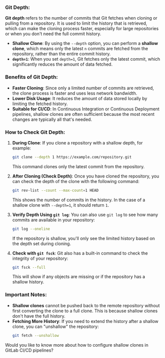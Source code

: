 

### **Git Depth:**

**Git depth** refers to the number of commits that Git fetches when cloning or pulling from a repository. It is used to limit the history that is retrieved, which can make the cloning process faster, especially for large repositories or when you don't need the full commit history.

- **Shallow Clone**: By using the `--depth` option, you can perform a **shallow clone**, which means only the latest `n` commits are fetched from the repository, rather than the entire commit history.
- **`depth=1`**: When you set `depth=1`, Git fetches only the latest commit, which significantly reduces the amount of data fetched.
  
### **Benefits of Git Depth**:
- **Faster Cloning**: Since only a limited number of commits are retrieved, the clone process is faster and uses less network bandwidth.
- **Lower Disk Usage**: It reduces the amount of data stored locally by limiting the fetched history.
- **Suitable for CI/CD**: In Continuous Integration or Continuous Deployment pipelines, shallow clones are often sufficient because the most recent changes are typically all that's needed.

### **How to Check Git Depth**:

1. **During Clone**:
   If you clone a repository with a shallow depth, for example:
   ```bash
   git clone --depth 1 https://example.com/repository.git
   ```
   This command clones only the latest commit from the repository.

2. **After Cloning (Check Depth)**:
   Once you have cloned the repository, you can check the depth of the clone with the following command:
   ```bash
   git rev-list --count --max-count=1 HEAD
   ```
   This shows the number of commits in the history. In the case of a shallow clone with `--depth=1`, it should return `1`.

3. **Verify Depth Using `git log`**:
   You can also use `git log` to see how many commits are available in your repository:
   ```bash
   git log --oneline
   ```
   If the repository is shallow, you'll only see the limited history based on the depth set during cloning.

4. **Check with `git fsck`**:
   Git also has a built-in command to check the integrity of your repository:
   ```bash
   git fsck --full
   ```
   This will show if any objects are missing or if the repository has a shallow history.

### **Important Notes**:
- **Shallow clones** cannot be pushed back to the remote repository without first converting the clone to a full clone. This is because shallow clones don't have the full history.
- **Fetching More History**: If you need to extend the history after a shallow clone, you can "unshallow" the repository:
  ```bash
  git fetch --unshallow
  ```

Would you like to know more about how to configure shallow clones in GitLab CI/CD pipelines?

